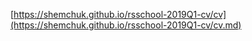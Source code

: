  [https://shemchuk.github.io/rsschool-2019Q1-cv/cv](https://shemchuk.github.io/rsschool-2019Q1-cv/cv.md)